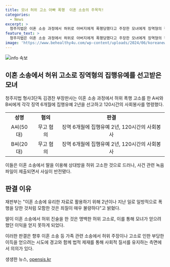 ```yaml
---
title: 모녀 허위 고소 아빠 폭행  이혼 소송의 주목적!
categories:
  - News
excerpt: >
  청주지법은 이혼 소송 과정에서 허위로 아버지에게 폭행당했다고 주장한 모녀에게 징역형의 집행유예를 선고했다. A 씨와 B 씨에게 각각 징역 6개월에 집행유예 2년과 120시간의 사회봉사를 명령했다. 이들은 딸을 이용해 남편을 허위 고소한 죄로 유죄를 받았으며, 녹음파일을 통해 사실이 반증되었다. 재판부는 이를 이혼 소송에서 유리한 자료로 활용하려는 행위로 판단하여 불량한 죄질을 인정했다. (단어수: 70)
feature_text: >
  청주지법은 이혼 소송 과정에서 허위로 아버지에게 폭행당했다고 주장한 모녀에게 징역형의 집행유예를 선고했다. A 씨와 B 씨에게 각각 징역 6개월에 집행유예 2년과 120시간의 사회봉사를 명령했다. 이들은 딸을 이용해 남편을 허위 고소한 죄로 유죄를 받았으며, 녹음파일을 통해 사실이 반증되었다. 재판부는 이를 이혼 소송에서 유리한 자료로 활용하려는 행위로 판단하여 불량한 죄질을 인정했다. (단어수: 70)
image: 'https://www.behealthy4u.com/wp-content/uploads/2024/06/koreanews.jpg'
---
```


<p><img src="https://www.behealthy4u.com/wp-content/uploads/2024/06/koreanews.jpg" alt="info 속보" /></p>

<h2 data-ke-size="size26">이혼 소송에서 허위 고소로 징역형의 집행유예를 선고받은 모녀</h2>

<p data-ke-size="size16">청주지법 형사3단독 김경찬 부장판사는 이혼 소송 과정에서 허위 폭행 고소를 한 A씨와 B씨에게 각각 징역 6개월에 집행유예 2년을 선고하고 120시간의 사회봉사를 명령했다.</p>

<table>
    <tbody>
        <tr>
            <td style="text-align: center; height: 17px;"><b>성명</b></td>
            <td style="text-align: center; height: 17px;"><b>혐의</b></td>
            <td style="text-align: center; height: 17px;"><b>판결</b></td>
        </tr>
        <tr>
            <td style="text-align: center; height: 17px;">A씨(50대)</td>
            <td style="text-align: center; height: 17px;">무고 혐의</td>
            <td style="text-align: center; height: 17px;">징역 6개월에 집행유예 2년, 120시간의 사회봉사</td>
        </tr>
        <tr>
            <td style="text-align: center; height: 17px;">B씨(20대)</td>
            <td style="text-align: center; height: 17px;">무고 혐의</td>
            <td style="text-align: center; height: 17px;">징역 6개월에 집행유예 2년, 120시간의 사회봉사</td>
        </tr>
    </tbody>
</table>

<p data-ke-size="size16">이들은 이혼 소송에서 딸을 이용해 상대방을 허위 고소한 것으로 드러나, 사건 관련 녹음파일이 제출되면서 사실이 반전됐다.</p>

<h2 data-ke-size="size26">판결 이유</h2>

<p data-ke-size="size16">재판부는 "이혼 소송에 유리한 자료로 활용하기 위해 2년이나 지난 일로 일방적으로 폭행을 당한 것처럼 모함한 것은 죄질이 매우 불량하다"고 밝혔다.</p>

<p data-ke-size="size16">딸이 이혼 소송에서 허위 진술을 한 것은 명백한 허위 고소로, 이를 통해 모녀가 얻으려 했던 이익을 얻지 못하게 되었다.</p>

<p data-ke-size="size16">이러한 판결은 향후 이혼 소송 등 가족 관련 소송에서 허위 주장이나 고소로 인한 부당한 이득을 얻으려는 시도에 경고와 함께 법적 제재를 통해 사회적 질서를 유지하는 측면에서 의의가 있다.</p>
생생한 뉴스, <a href="https://opensis.kr" rel="dofollow">opensis.kr</a>


